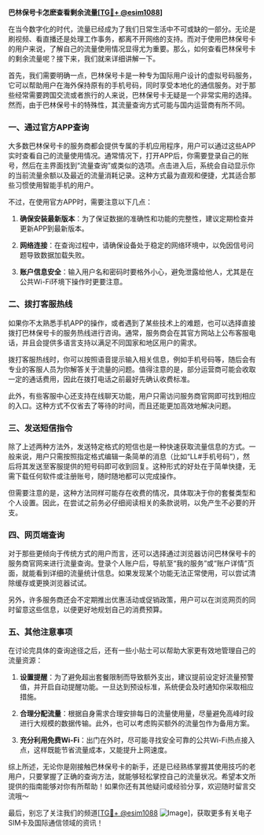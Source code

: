**巴林保号卡怎麽查看剩余流量[[TG💪+ @esim1088](https://t.me/s/esim1088)]**

在当今数字化的时代，流量已经成为了我们日常生活中不可或缺的一部分。无论是刷视频、看直播还是处理工作事务，都离不开网络的支持。而对于使用巴林保号卡的用户来说，了解自己的流量使用情况显得尤为重要。那么，如何查看巴林保号卡的剩余流量呢？接下来，我们就来详细讲解一下。

首先，我们需要明确一点，巴林保号卡是一种专为国际用户设计的虚拟号码服务，它可以帮助用户在海外保持原有的手机号码，同时享受本地化的通信服务。对于那些经常需要跨国交流或者旅行的人来说，巴林保号卡无疑是一个非常实用的选择。然而，由于巴林保号卡的特殊性，其流量查询方式可能与国内运营商有所不同。

### **一、通过官方APP查询**

大多数巴林保号卡的服务商都会提供专属的手机应用程序，用户可以通过这些APP实时查看自己的流量使用情况。通常情况下，打开APP后，你需要登录自己的账号，然后在主界面找到“流量查询”或类似的选项。点击进入后，系统会自动显示你的当前流量余额以及最近的流量消耗记录。这种方式最为直观和便捷，尤其适合那些习惯使用智能手机的用户。

不过，在使用官方APP时，需要注意以下几点：

1. **确保安装最新版本**：为了保证数据的准确性和功能的完整性，建议定期检查并更新APP到最新版本。
   
2. **网络连接**：在查询过程中，请确保设备处于稳定的网络环境中，以免因信号问题导致数据加载失败。

3. **账户信息安全**：输入用户名和密码时要格外小心，避免泄露给他人，尤其是在公共Wi-Fi环境下操作时更要注意。

### **二、拨打客服热线**

如果你不太熟悉手机APP的操作，或者遇到了某些技术上的难题，也可以选择直接拨打巴林保号卡的服务热线进行咨询。通常，服务商会在其官方网站上公布客服电话，并且会提供多语言支持以满足不同国家和地区用户的需求。

拨打客服热线时，你可以按照语音提示输入相关信息，例如手机号码等，随后会有专业的客服人员为你解答关于流量的问题。值得注意的是，部分运营商可能会收取一定的通话费用，因此在拨打电话之前最好先确认收费标准。

此外，有些客服中心还支持在线聊天功能，用户只需访问服务商官网即可找到相应的入口。这种方式不仅省去了等待的时间，而且还能更加高效地解决问题。

### **三、发送短信指令**

除了上述两种方法外，发送特定格式的短信也是一种快速获取流量信息的方式。一般来说，用户只需按照指定格式编辑一条简单的消息（比如“LL#手机号码”），然后将其发送至客服提供的短号码即可收到回复。这种形式的好处在于简单快捷，无需下载任何软件或注册账号，随时随地都可以完成操作。

但需要注意的是，这种方法同样可能存在收费的情况，具体取决于你的套餐类型和个人设置。因此，在尝试之前务必仔细阅读相关的条款说明，以免产生不必要的开支。

### **四、网页端查询**

对于那些更倾向于传统方式的用户而言，还可以选择通过浏览器访问巴林保号卡的服务商官网来进行流量查询。登录个人账户后，导航至“我的服务”或“账户详情”页面，就能看到详细的流量统计信息。如果发现某个功能无法正常使用，可以尝试清除缓存或更换浏览器试试。

另外，许多服务商还会不定期推出优惠活动或促销政策，用户可以在浏览网页的同时留意这些信息，以便更好地规划自己的消费预算。

### **五、其他注意事项**

在讨论完具体的查询途径之后，还有一些小贴士可以帮助大家更有效地管理自己的流量资源：

1. **设置提醒**：为了避免超出套餐限制而导致额外支出，建议提前设定好流量预警值，并开启自动提醒功能。一旦达到预设标准，系统便会及时通知你采取相应措施。

2. **合理分配流量**：根据自身需求合理安排每日的流量使用量，尽量避免高峰时段进行大规模的数据传输。此外，也可以考虑购买额外的流量包作为备用方案。

3. **充分利用免费Wi-Fi**：出门在外时，尽可能寻找安全可靠的公共Wi-Fi热点接入点，这样既能节省流量成本，又能提升上网速度。

综上所述，无论你是刚接触巴林保号卡的新手，还是已经熟练掌握其使用技巧的老用户，只要掌握了正确的查询方法，就能够轻松掌控自己的流量状况。希望本文所提供的指南能够对你有所帮助！如果你还有其他疑问或经验分享，欢迎随时留言交流哦～

最后，别忘了关注我们的频道[[TG💪+ @esim1088](https://t.me/s/esim1088) ![Image](https://i.postimg.cc/4NQfJmqS/Snipaste-2025-05-13-00-14-12.png)]，获取更多有关电子SIM卡及国际通信领域的资讯！